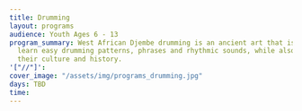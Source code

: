 ```yaml
---
title: Drumming
layout: programs
audience: Youth Ages 6 - 13
program_summary: West African Djembe drumming is an ancient art that is fun! The youth
  learn easy drumming patterns, phrases and rhythmic sounds, while also learning about
  their culture and history.
'["//"]': 
cover_image: "/assets/img/programs_drumming.jpg"
days: TBD
time: 
---
```


